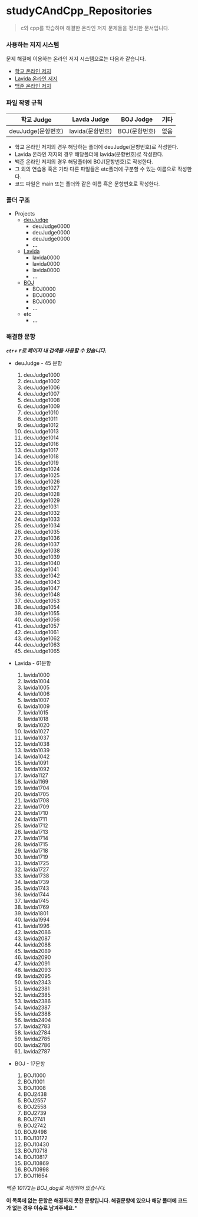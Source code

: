# studyCAndCpp_Repositories

> c와 cpp를 학습하며 해결한 온라인 저지 문제들을 정리한 문서입니다.

### 사용하는 저지 시스템
문제 해결에 이용하는 온라인 저지 시스템으로는 다음과 같습니다.

* [학교 온라인 저지](http://judge.aoikazto.com)
* [Lavida 온라인 저지](https://judge.lavida.us)
* [백준 온라인 저지](https://www.acmicpc.net) 

### 파일 작명 규칙
학교 Judge| Lavda Judge | BOJ Jodge | 기타 
--|--|--|--|
deuJudge(문항번호)|lavida(문항번호)|BOJ(문항번호)|없음|

* 학교 온라인 저지의 경우 해당하는 폴더에 deuJudge(문항번호)로 작성한다.
* Lavida 온라인 저지의 경우 해당폴더에 lavida(문항번호)로 작성한다.
* 백준 온라인 저지의 경우 해당폴더에 BOJ(문항번호)로 작성한다.
* 그 외의 연습용 혹은 기타 다른 파일들은 etc폴더에 구분할 수 있는 이름으로 작성한다.
* 코드 파일은 main 또는 폴더와 같은 이름 혹은 문항번호로 작성한다.

### 폴더 구조

* Projects
    * [deuJudge](./tree/master/deuJudge)
        * deuJudge0000
        * deuJudge0000
        * deuJudge0000
        * **...**
    * [Lavida](./tree/master/BOJ)
        * lavida0000
        * lavida0000
        * lavida0000
        * **...**
    * [BOJ](./tree/master/BOJ)
        * BOJ0000
        * BOJ0000
        * BOJ0000
        * **...**
    * etc
        * **...**

### 해결한 문항
***`ctr`+ `F`로 페이지 내 검색을 사용할 수 있습니다.***

* deuJudge - 45 문항
    1. deuJudge1000
    1. deuJudge1002
    1. deuJudge1006
    1. deuJudge1007
    1. deuJudge1008
    1. deuJudge1009
    1. deuJudge1010
    1. deuJudge1011
    1. deuJudge1012
    1. deuJudge1013
    1. deuJudge1014
    1. deuJudge1016
    1. deuJudge1017
    1. deuJudge1018
    1. deuJudge1019
    1. deuJudge1024
    1. deuJudge1025
    1. deuJudge1026
    1. deuJudge1027
    1. deuJudge1028
    1. deuJudge1029
    1. deuJudge1031
    1. deuJudge1032
    1. deuJudge1033
    1. deuJudge1034
    1. deuJudge1035
    1. deuJudge1036
    1. deuJudge1037
    1. deuJudge1038
    1. deuJudge1039
    1. deuJudge1040
    1. deuJudge1041
    1. deuJudge1042
    1. deuJudge1043
    1. deuJudge1047
    1. deuJudge1048
    1. deuJudge1053
    1. deuJudge1054
    1. deuJudge1055
    1. deuJudge1056
    1. deuJudge1057
    1. deuJudge1061
    1. deuJudge1062
    1. deuJudge1063
    1. deuJudge1065

* Lavida - 61문항
    1. lavida1000
    1. lavida1004
    1. lavida1005
    1. lavida1006
    1. lavida1007
    1. lavida1009
    1. lavida1015
    1. lavida1018
    1. lavida1020
    1. lavida1027
    1. lavida1037
    1. lavida1038
    1. lavida1039
    1. lavida1042
    1. lavida1091
    1. lavida1092
    1. lavida1127
    1. lavida1169
    1. lavida1704
    1. lavida1705
    1. lavida1708
    1. lavida1709
    1. lavida1710
    1. lavida1711
    1. lavida1712
    1. lavida1713
    1. lavida1714
    1. lavida1715
    1. lavida1718
    1. lavida1719
    1. lavida1725
    1. lavida1727
    1. lavida1738
    1. lavida1739
    1. lavida1743
    1. lavida1744
    1. lavida1745
    1. lavida1769
    1. lavida1801
    1. lavida1994
    1. lavida1996
    1. lavida2086
    1. lavida2087
    1. lavida2088
    1. lavida2089
    1. lavida2090
    1. lavida2091
    1. lavida2093
    1. lavida2095
    1. lavida2343
    1. lavida2381
    1. lavida2385
    1. lavida2386
    1. lavida2387
    1. lavida2388
    1. lavida2404
    1. lavida2783
    1. lavida2784
    1. lavida2785
    1. lavida2786
    1. lavida2787

* BOJ - 17문항
    1. BOJ1000
    1. BOJ1001
    1. BOJ1008
    1. BOJ2438
    1. BOJ2557
    1. BOJ2558
    1. BOJ2739
    1. BOJ2741
    1. BOJ2742
    1. BOJ9498
    1. BOJ10172
    1. BOJ10430
    1. BOJ10718
    1. BOJ10817
    1. BOJ10869
    1. BOJ10998
    1. BOJ11654

    
_백준 10172는 BOJ\_dog로 저장되어 있습니다._

**이 목록에 없는 문항은 해결하지 못한 문항입니다. 해결문항에 있으나 해당 폴더에 코드가 없는 경우 이슈로 남겨주세요.***